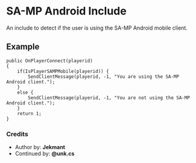 # SA-MP Android Include

An include to detect if the user is using the SA-MP Android mobile client.

## Example
```pawn
public OnPlayerConnect(playerid)
{
	if(IsPlayerSAMPMobile(playerid)) {
    	SendClientMessage(playerid, -1, "You are using the SA-MP Android client."); 
	}
	else {
    	SendClientMessage(playerid, -1, "You are not using the SA-MP Android client.");
	}	
	return 1;
}
```

### Credits
- Author by: **Jekmant**
- Continued by: **@unk.cs**
